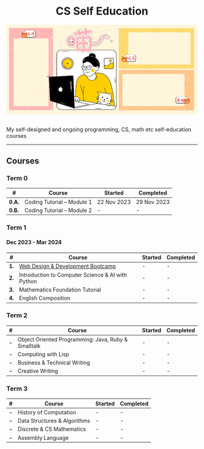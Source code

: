 <div align="center">
  <h1>CS Self Education</h1>
  <img src="banner.jpg" align="center"/>
  <br/><br/>
</div>

My self-designed and ongoing programming, CS, math etc self-education courses

---

## Courses

### Term 0

| # | Course | Started | Completed |
| ----------- | ----------- | ----------- | ----------- |
| **0.A.** | Coding Tutorial – Module 1 | 22 Nov 2023 | 29 Nov 2023 |
| **0.B.** | Coding Tutorial – Module 2 | - | - |

### Term 1
#### Dec 2023 - Mar 2024

| # | Course | Started | Completed |
| ----------- | ----------- | ----------- | ----------- |
| **1.** | [Web Design & Development Bootcamp](https://github.com/abeerration/Web-Design-Development-Bootcamp) | - | - | - |
| **2.** | Introduction to Computer Science & AI with Python | - | - |
| **3.** | Mathematics Foundation Tutorial | - | - |
| **4.** | English Composition | - | - |

### Term 2

| # | Course | Started | Completed |
| ----------- | ----------- | ----------- | ----------- |
| **-** | Object Oriented Programming: Java, Ruby & Smalltalk | - | - |
| **-** | Computing with Lisp | - | - |
| **-** | Business & Technical Writing | - | - |
| **-** | Creative Writing | - | - |

### Term 3

| # | Course | Started | Completed |
| ----------- | ----------- | ----------- | ----------- |
| **-** | History of Computation | - | - |
| **-** | Data Structures & Algorithms | - | - |
| **-** | Discrete & CS Mathematics | - | - |
| **-** | Assembly Language | - | - |
